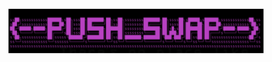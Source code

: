![Image Description](https://github.com/YusuCoder/push_swap/blob/master/other_files/screenshot.png)

